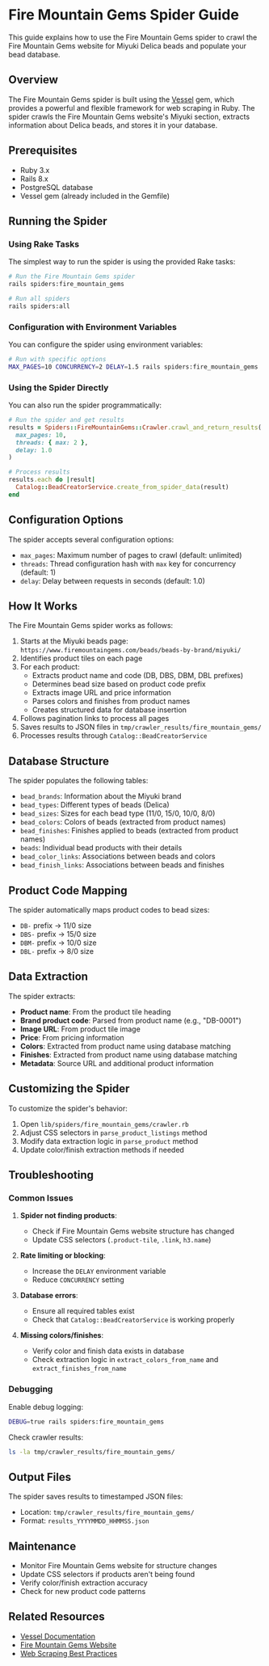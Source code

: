 # Fire Mountain Gems Spider Guide

This guide explains how to use the Fire Mountain Gems spider to crawl the Fire Mountain Gems website for Miyuki Delica beads and populate your bead database.

## Overview

The Fire Mountain Gems spider is built using the [Vessel](https://github.com/rubycdp/vessel) gem, which provides a powerful and flexible framework for web scraping in Ruby. The spider crawls the Fire Mountain Gems website's Miyuki section, extracts information about Delica beads, and stores it in your database.

## Prerequisites

- Ruby 3.x
- Rails 8.x
- PostgreSQL database
- Vessel gem (already included in the Gemfile)

## Running the Spider

### Using Rake Tasks

The simplest way to run the spider is using the provided Rake tasks:

```bash
# Run the Fire Mountain Gems spider
rails spiders:fire_mountain_gems

# Run all spiders
rails spiders:all
```

### Configuration with Environment Variables

You can configure the spider using environment variables:

```bash
# Run with specific options
MAX_PAGES=10 CONCURRENCY=2 DELAY=1.5 rails spiders:fire_mountain_gems
```

### Using the Spider Directly

You can also run the spider programmatically:

```ruby
# Run the spider and get results
results = Spiders::FireMountainGems::Crawler.crawl_and_return_results(
  max_pages: 10,
  threads: { max: 2 },
  delay: 1.0
)

# Process results
results.each do |result|
  Catalog::BeadCreatorService.create_from_spider_data(result)
end
```

## Configuration Options

The spider accepts several configuration options:

- `max_pages`: Maximum number of pages to crawl (default: unlimited)
- `threads`: Thread configuration hash with `max` key for concurrency (default: 1)
- `delay`: Delay between requests in seconds (default: 1.0)

## How It Works

The Fire Mountain Gems spider works as follows:

1. Starts at the Miyuki beads page: `https://www.firemountaingems.com/beads/beads-by-brand/miyuki/`
2. Identifies product tiles on each page
3. For each product:
   - Extracts product name and code (DB, DBS, DBM, DBL prefixes)
   - Determines bead size based on product code prefix
   - Extracts image URL and price information
   - Parses colors and finishes from product names
   - Creates structured data for database insertion
4. Follows pagination links to process all pages
5. Saves results to JSON files in `tmp/crawler_results/fire_mountain_gems/`
6. Processes results through `Catalog::BeadCreatorService`

## Database Structure

The spider populates the following tables:

- `bead_brands`: Information about the Miyuki brand
- `bead_types`: Different types of beads (Delica)
- `bead_sizes`: Sizes for each bead type (11/0, 15/0, 10/0, 8/0)
- `bead_colors`: Colors of beads (extracted from product names)
- `bead_finishes`: Finishes applied to beads (extracted from product names)
- `beads`: Individual bead products with their details
- `bead_color_links`: Associations between beads and colors
- `bead_finish_links`: Associations between beads and finishes

## Product Code Mapping

The spider automatically maps product codes to bead sizes:

- `DB-` prefix → 11/0 size
- `DBS-` prefix → 15/0 size  
- `DBM-` prefix → 10/0 size
- `DBL-` prefix → 8/0 size

## Data Extraction

The spider extracts:

- **Product name**: From the product tile heading
- **Brand product code**: Parsed from product name (e.g., "DB-0001")
- **Image URL**: From product tile image
- **Price**: From pricing information
- **Colors**: Extracted from product name using database matching
- **Finishes**: Extracted from product name using database matching
- **Metadata**: Source URL and additional product information

## Customizing the Spider

To customize the spider's behavior:

1. Open `lib/spiders/fire_mountain_gems/crawler.rb`
2. Adjust CSS selectors in `parse_product_listings` method
3. Modify data extraction logic in `parse_product` method
4. Update color/finish extraction methods if needed

## Troubleshooting

### Common Issues

1. **Spider not finding products**:
   - Check if Fire Mountain Gems website structure has changed
   - Update CSS selectors (`.product-tile`, `.link`, `h3.name`)

2. **Rate limiting or blocking**:
   - Increase the `DELAY` environment variable
   - Reduce `CONCURRENCY` setting

3. **Database errors**:
   - Ensure all required tables exist
   - Check that `Catalog::BeadCreatorService` is working properly

4. **Missing colors/finishes**:
   - Verify color and finish data exists in database
   - Check extraction logic in `extract_colors_from_name` and `extract_finishes_from_name`

### Debugging

Enable debug logging:

```bash
DEBUG=true rails spiders:fire_mountain_gems
```

Check crawler results:

```bash
ls -la tmp/crawler_results/fire_mountain_gems/
```

## Output Files

The spider saves results to timestamped JSON files:
- Location: `tmp/crawler_results/fire_mountain_gems/`
- Format: `results_YYYYMMDD_HHMMSS.json`

## Maintenance

- Monitor Fire Mountain Gems website for structure changes
- Update CSS selectors if products aren't being found
- Verify color/finish extraction accuracy
- Check for new product code patterns

## Related Resources

- [Vessel Documentation](https://github.com/rubycdp/vessel)
- [Fire Mountain Gems Website](https://www.firemountaingems.com/)
- [Web Scraping Best Practices](https://www.scrapehero.com/how-to-prevent-getting-blacklisted-while-scraping/)